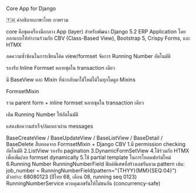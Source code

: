Core App for Django

🇹🇭 คำอธิบายภาษาไทย
ภาพรวม

core คือชุดเครื่องมือกลาง App (layer) สำหรับพัฒนา Django 5.2 ERP Application โดยออกแบบให้ทำงานร่วมกับ CBV (Class-Based View), Bootstrap 5, Crispy Forms, และ HTMX

ลดความซ้ำซ้อนในการเขียนโค้ด view/formset
จัดการ Running Number อัตโนมัติ

รองรับ Inline Formset หลายชุดใน transaction เดียว

มี BaseView และ Mixin ที่นำกลับมาใช้ใหม่ได้ในทุกโมดูล
Mixins

FormsetMixin

รวม parent form + inline formset หลายชุดใน transaction เดียว

เติม Running Number ให้อัตโนมัติ

แสดงข้อความสำเร็จ/ล้มเหลวผ่าน messages

BaseCreateView / BaseUpdateView / BaseListView / BaseDetail / BaseDelete
สืบทอดจาก FormsetMixin + Django CBV
1.มี permission checking อัตโนมัติ
2.ListView รองรับ pagination
3.DynamicFormSetView
4.ใช้ร่วมกับ HTMX เพื่อเพิ่ม/ลบ formset dynamically
5.ใช้ partial template ในการโหลดฟอร์มใหม่
6.Running Number
  RunningNumberField
  ฟิลด์พิเศษที่สร้างเลขรันตาม pattern เช่น:
  job_number = RunningNumberField(pattern="{THYY}{MM}{SEQ:04}")
  ตัวอย่าง: 68080123 (ปีไทย 68, เดือน 08, running seq 0123)
  RunningNumberService
  ควบคุมเลขรันให้ไม่ชนกัน (concurrency-safe)

